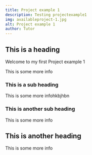 ```yaml
---
title: Project example 1 
description: Testing projectexample1
img: availableproject-1.jpg
alt: Project example 1 
author: Tutor
---
```


## This is a heading
Welcome to my first Project example 1 

This is some more info

### This is a sub heading

This is some more infohkbjhbn

### This is another sub heading

This is some more info

## This is another heading

This is some more info

